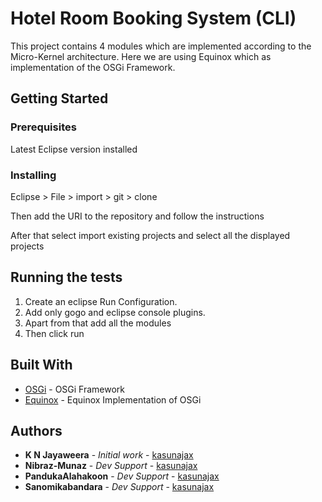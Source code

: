 # Hotel Room Booking System (CLI)

This project contains 4 modules which are implemented according to the Micro-Kernel architecture. Here we are using Equinox which as implementation of the OSGi Framework.

## Getting Started

### Prerequisites

Latest Eclipse version installed

### Installing

Eclipse > File > import > git > clone

Then add the URI to the repository and follow the instructions

After that select import existing projects and select all the displayed projects

## Running the tests

1. Create an eclipse Run Configuration.
2. Add only gogo and eclipse console plugins.
3. Apart from that add all the modules
4. Then click run

## Built With

* [OSGi](https://www.osgi.org/developer/architecture/) - OSGi Framework
* [Equinox](https://www.eclipse.org/equinox/documents/) - Equinox Implementation of OSGi

## Authors

* **K N Jayaweera** - *Initial work* - [kasunajax](https://github.com/kasunajax)
* **Nibraz-Munaz** - *Dev Support* - [kasunajax](https://github.com/Nibraz-Munaz)
* **PandukaAlahakoon** - *Dev Support* - [kasunajax](https://github.com/PandukaAlahakoon)
* **Sanomikabandara** - *Dev Support* - [kasunajax](https://github.com/Sanomikabandara)
